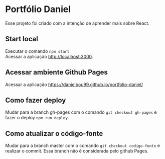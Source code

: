 # Portfólio Daniel  
  
Esse projeto foi criado com a intenção de aprender mais sobre React.  
  
## Start local  
  
Executar o comando `npm start`  
Acessar a aplicação [http://localhost:3000](http://localhost:3000).  
  
## Acessar ambiente Github Pages  
Acessar a aplicação https://danielbou99.github.io/portfolio-daniel/  
  
## Como fazer deploy  
Mudar para a branch gh-pages com o comando `git checkout gh-pages` e fazer o deploy `npm run deploy`.  
  
## Como atualizar o código-fonte  
Mudar para a branch master com o comando `git checkout codigo-fonte` e realizar o commit. Essa branch não é considerada pelo github Pages.  
